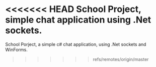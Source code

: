 <<<<<<< HEAD
School Project, simple chat application using .Net sockets.
=======
School Porject, a simple c# chat application, using .Net sockets and WinForms.
>>>>>>> refs/remotes/origin/master
